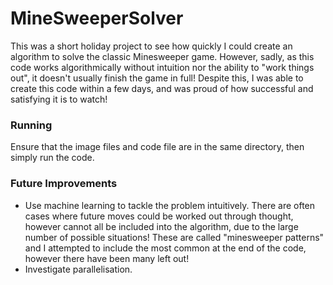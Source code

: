 # MineSweeperSolver
This was a short holiday project to see how quickly I could create an algorithm to solve the classic Minesweeper game. However, sadly, as this code works algorithmically without intuition nor the ability to "work things out", it doesn't usually finish the game in full! Despite this, I was able to create this code within a few days, and was proud of how successful and satisfying it is to watch!

### Running
Ensure that the image files and code file are in the same directory, then simply run the code.

### Future Improvements
- Use machine learning to tackle the problem intuitively. There are often cases where future moves could be worked out through thought, however cannot all be included into the algorithm, due to the large number of possible situations! These are called "minesweeper patterns" and I attempted to include the most common at the end of the code, however there have been many left out!
- Investigate parallelisation. 
